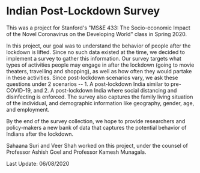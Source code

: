 # Indian Post-Lockdown Survey

This was a project for Stanford's "MS&E 433: The Socio-economic Impact of the Novel Coronavirus on the Developing World" class in Spring 2020.

In this project, our goal was to understand the behavior of people after the lockdown is lifted. Since no such data existed at the time, we decided to implement a survey to gather this information. Our survey targets what types of activities people may engage in after the lockdown (going to movie theaters, travelling and shopping), as well as how often they would partake in these activities. Since post-lockdown scenarios vary, we ask these questions under 2 scenarios -- 1. A post-lockdown India similar to pre-COVID-19, and 2. A post-lockdown India where social distancing and disinfecting is enforced. The survey also captures the family living situation of the individual, and demographic information like geography, gender, age, and employment. 

By the end of the survey collection, we hope to provide researchers and policy-makers a new bank of data that captures the potential behavior of Indians after the lockdown.

Sahaana Suri and Veer Shah worked on this project, under the counsel of Professor Ashish Goel and Professor Kamesh Munagala.


Last Update: 06/08/2020
